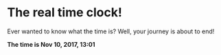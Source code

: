 # The real time clock!

Ever wanted to know what the time is? Well, your journey is about to end!

**The time is Nov 10, 2017, 13:01**